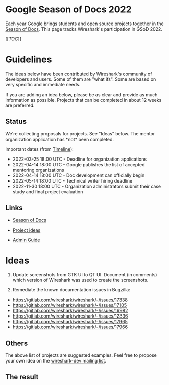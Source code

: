 # Google Season of Docs 2022

Each year Google brings students and open source projects together in the [Season of Docs](https://developers.google.com/season-of-docs). This page tracks Wireshark's participation in GSoD 2022.

[[_TOC_]]

# Guidelines

The ideas below have been contributed by Wireshark's community of developers and users. Some of them are "what ifs". Some are based on very specific and immediate needs.

If you are adding an idea below, please be as clear and provide as much information as possible. Projects that can be completed in about 12 weeks are preferred.

## Status

We're collecting proposals for projects. See "Ideas" below. The mentor organization application has \*not\* been completed.

Important dates (from [Timeline](https://developers.google.com/season-of-docs/docs/timeline)):
  - 2022-03-25 18:00 UTC - Deadline for organization applications
  - 2022-04-14 18:00 UTC - Google publishes the list of accepted mentoring organizations
  - 2022-04-14 18:00 UTC - Doc development can officially begin
  - 2022-05-14 18:00 UTC - Technical writer hiring deadline
  - 2022-11-30 18:00 UTC - Organization administrators submit their case study and final project evaluation

## Links

  - [Season of Docs](https://developers.google.com/season-of-docs)

  - [Project ideas](https://developers.google.com/season-of-docs/docs/project-ideas)

  - [Admin Guide](https://developers.google.com/season-of-docs/docs/admin-guide)

# Ideas

1. Update screenshots from GTK UI to QT UI. Document (in comments) which version of Wireshark was used to create the screenshots.

2. Remediate the known documentation issues in Bugzilla:
* https://gitlab.com/wireshark/wireshark/-/issues/17338
* https://gitlab.com/wireshark/wireshark/-/issues/17105
* https://gitlab.com/wireshark/wireshark/-/issues/16982
* https://gitlab.com/wireshark/wireshark/-/issues/12336
* https://gitlab.com/wireshark/wireshark/-/issues/17965
* https://gitlab.com/wireshark/wireshark/-/issues/17966

## Others

The above list of projects are suggested examples. Feel free to propose your own idea on the [wireshark-dev mailing list](https://www.wireshark.org/lists/wireshark-dev/).

## The result
